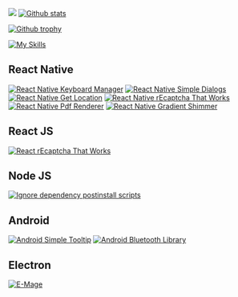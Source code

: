 ![](https://hit.yhype.me/github/profile?user_id=1512341)
[![Github stats](https://github-readme-stats.vercel.app/api?username=douglasjunior&count_private=true&show_icons=true&theme=darcula&include_all_commits=true)](https://github.com/douglasjunior)

[![Github trophy](
https://github-profile-trophy.vercel.app/?username=douglasjunior&theme=onedark)](https://github.com/douglasjunior)

[![My Skills](https://skillicons.dev/icons?i=react,nodejs,javascript,typescript,css,html,swift,java,kotlin,webpack,jenkins,androidstudio,electron,jest,nextjs,prisma,graphql,redux,sass,linux,docker,mongodb,mysql,postgres,github)](https://skillicons.dev)

## React Native

[![React Native Keyboard Manager](https://github-readme-stats.vercel.app/api/pin/?username=douglasjunior&repo=react-native-keyboard-manager&theme=darcula)](https://github.com/douglasjunior/react-native-keyboard-manager)
[![React Native Simple Dialogs](https://github-readme-stats.vercel.app/api/pin/?username=douglasjunior&repo=react-native-simple-dialogs&theme=darcula)](https://github.com/douglasjunior/react-native-simple-dialogs)
[![React Native Get Location](https://github-readme-stats.vercel.app/api/pin/?username=douglasjunior&repo=react-native-get-location&theme=darcula)](https://github.com/douglasjunior/react-native-get-location)
[![React Native rEcaptcha That Works](https://github-readme-stats.vercel.app/api/pin/?username=douglasjunior&repo=react-native-recaptcha-that-works&theme=darcula)](https://github.com/douglasjunior/react-native-recaptcha-that-works)
[![React Native Pdf Renderer](https://github-readme-stats.vercel.app/api/pin/?username=douglasjunior&repo=react-native-pdf-renderer&theme=darcula)](https://github.com/douglasjunior/react-native-pdf-renderer)
[![React Native Gradient Shimmer](https://github-readme-stats.vercel.app/api/pin/?username=douglasjunior&repo=react-native-gradient-shimmer&theme=darcula)](https://github.com/douglasjunior/react-native-gradient-shimmer)

## React JS

[![React rEcaptcha That Works](https://github-readme-stats.vercel.app/api/pin/?username=douglasjunior&repo=react-recaptcha-that-works&theme=darcula)](https://github.com/douglasjunior/react-recaptcha-that-works)

## Node JS

[![Ignore dependency postinstall scripts](https://github-readme-stats.vercel.app/api/pin/?username=douglasjunior&repo=ignore-dependency-scripts&theme=darcula)](https://github.com/douglasjunior/ignore-dependency-scripts)

## Android

[![Android Simple Tooltip](https://github-readme-stats.vercel.app/api/pin/?username=douglasjunior&repo=android-simple-tooltip&theme=darcula)](https://github.com/douglasjunior/android-simple-tooltip)
[![Android Bluetooth Library](https://github-readme-stats.vercel.app/api/pin/?username=douglasjunior&repo=AndroidBluetoothLibrary&theme=darcula)](https://github.com/douglasjunior/AndroidBluetoothLibrary)

## Electron

[![E-Mage](https://github-readme-stats.vercel.app/api/pin/?username=douglasjunior&repo=emage&theme=darcula)](https://emage.js.org)
